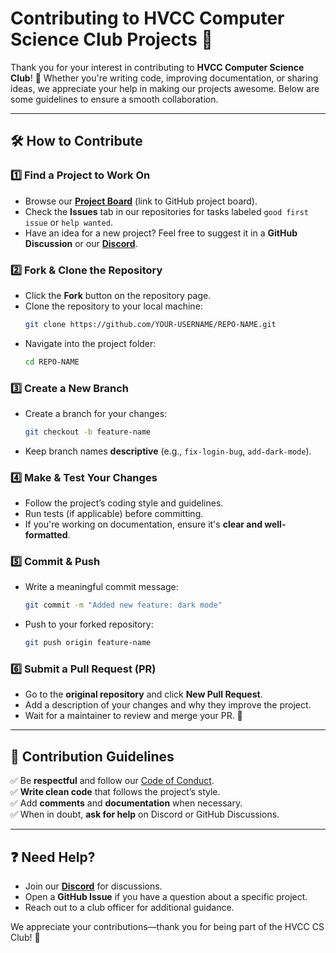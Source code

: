# Contributing to HVCC Computer Science Club Projects 🚀

Thank you for your interest in contributing to **HVCC Computer Science Club**! 🎉 Whether you're writing code, improving documentation, or sharing ideas, we appreciate your help in making our projects awesome. Below are some guidelines to ensure a smooth collaboration.

---

## 🛠 How to Contribute

### 1️⃣ Find a Project to Work On  
- Browse our **[Project Board](https://github.com/orgs/HVCC-Computer-Science-Club/projects)** (link to GitHub project board).  
- Check the **Issues** tab in our repositories for tasks labeled `good first issue` or `help wanted`.  
- Have an idea for a new project? Feel free to suggest it in a **GitHub Discussion** or our **[Discord](https://discord.gg/BtcTud6F)**.  

### 2️⃣ Fork & Clone the Repository  
- Click the **Fork** button on the repository page.  
- Clone the repository to your local machine:  
  ```bash
  git clone https://github.com/YOUR-USERNAME/REPO-NAME.git
  ```
- Navigate into the project folder:  
  ```bash
  cd REPO-NAME
  ```

### 3️⃣ Create a New Branch  
- Create a branch for your changes:  
  ```bash
  git checkout -b feature-name
  ```
- Keep branch names **descriptive** (e.g., `fix-login-bug`, `add-dark-mode`).

### 4️⃣ Make & Test Your Changes  
- Follow the project’s coding style and guidelines.  
- Run tests (if applicable) before committing.  
- If you're working on documentation, ensure it's **clear and well-formatted**.

### 5️⃣ Commit & Push  
- Write a meaningful commit message:  
  ```bash
  git commit -m "Added new feature: dark mode"
  ```
- Push to your forked repository:  
  ```bash
  git push origin feature-name
  ```

### 6️⃣ Submit a Pull Request (PR)  
- Go to the **original repository** and click **New Pull Request**.  
- Add a description of your changes and why they improve the project.  
- Wait for a maintainer to review and merge your PR. 🎉

---

## 🐜 Contribution Guidelines  

✅ Be **respectful** and follow our [Code of Conduct](./CODE_OF_CONDUCT.md).  
✅ **Write clean code** that follows the project’s style.  
✅ Add **comments** and **documentation** when necessary.  
✅ When in doubt, **ask for help** on Discord or GitHub Discussions.  

---

## ❓ Need Help?  

- Join our **[Discord](https://discord.gg/BtcTud6F)** for discussions.  
- Open a **GitHub Issue** if you have a question about a specific project.  
- Reach out to a club officer for additional guidance.  

We appreciate your contributions—thank you for being part of the HVCC CS Club! 🚀  
